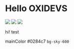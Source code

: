 # Hello OXIDEVS

![](/images/logo-icon.svg)
![](/images/logo-black.svg)
![](/images/logo-white.svg)

hi! test

mainColor #0284c7 `bg-sky-600`

